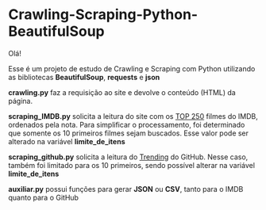 # Crawling-Scraping-Python-BeautifulSoup
Olá!

Esse é um projeto de estudo de Crawling e Scraping com Python utilizando as bibliotecas **BeautifulSoup**, **requests** e **json**

**crawling.py** faz a requisição ao site e devolve o conteúdo (HTML) da página. 

**scraping_IMDB.py** solicita a leitura do site com os [TOP 250](https://www.imdb.com/chart/top/) filmes do IMDB, ordenados pela nota. Para simplificar o processamento, foi determinado que somente os 10 primeiros filmes sejam buscados. Esse valor pode ser alterado na variável **limite_de_itens**  

**scraping_github.py** solicita a leitura do [Trending](https://github.com/trending) do GitHub. Nesse caso, também foi limitado para os 10 primeiros, sendo possível alterar na variável **limite_de_itens**  

**auxiliar.py** possui funções para gerar **JSON** ou **CSV**, tanto para o IMDB quanto para o GitHub
